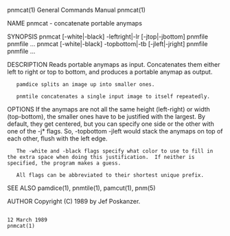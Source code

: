 pnmcat(1)                                                                               General Commands Manual                                                                              pnmcat(1)

NAME
       pnmcat - concatenate portable anymaps

SYNOPSIS
       pnmcat [-white|-black] -leftright|-lr [-jtop|-jbottom] pnmfile pnmfile ...
       pnmcat [-white|-black] -topbottom|-tb [-jleft|-jright] pnmfile pnmfile ...

DESCRIPTION
       Reads portable anymaps as input.  Concatenates them either left to right or top to bottom, and produces a portable anymap as output.

       pamdice splits an image up into smaller ones.

       pnmtile concatenates a single input image to itself repeatedly.

OPTIONS
       If  the anymaps are not all the same height (left-right) or width (top-bottom), the smaller ones have to be justified with the largest.  By default, they get centered, but you can specify one
       side or the other with one of the -j* flags.  So, -topbottom -jleft would stack the anymaps on top of each other, flush with the left edge.

       The -white and -black flags specify what color to use to fill in the extra space when doing this justification.  If neither is specified, the program makes a guess.

       All flags can be abbreviated to their shortest unique prefix.

SEE ALSO
       pamdice(1), pnmtile(1), pamcut(1), pnm(5)

AUTHOR
       Copyright (C) 1989 by Jef Poskanzer.

                                                                                             12 March 1989                                                                                   pnmcat(1)
